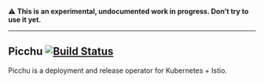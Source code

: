 ⚠️  **This is an experimental, undocumented work in progress. Don’t try to use it yet.**

---

Picchu [![Build Status](https://travis-ci.org/Medium/picchu.svg?branch=main)](https://travis-ci.org/Medium/picchu)
------

Picchu is a deployment and release operator for Kubernetes + Istio.

